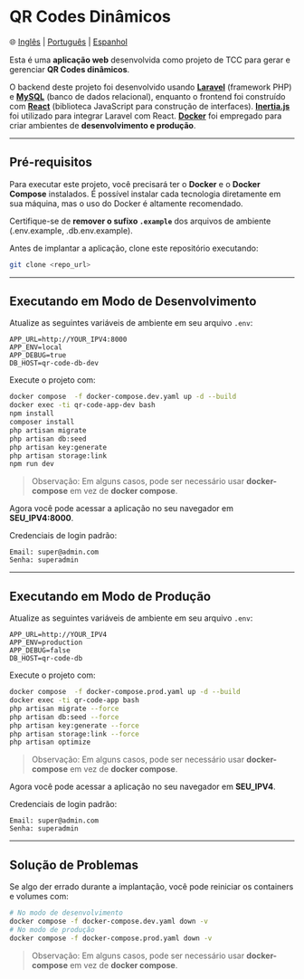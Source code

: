 # QR Codes Dinâmicos

🌐 [Inglês](README.md) | [Português](README.pt.md) | [Espanhol](README.es.md)

Esta é uma **aplicação web** desenvolvida como projeto de TCC para gerar e gerenciar **QR Codes dinâmicos**.

O backend deste projeto foi desenvolvido usando **[Laravel](https://laravel.com/)** (framework PHP) e **[MySQL](https://www.mysql.com/)** (banco de dados relacional), enquanto o frontend foi construído com **[React](https://reactjs.org/)** (biblioteca JavaScript para construção de interfaces). **[Inertia.js](https://inertiajs.com/)** foi utilizado para integrar Laravel com React. **[Docker](https://www.docker.com/)** foi empregado para criar ambientes de **desenvolvimento e produção**.

---

## Pré-requisitos

Para executar este projeto, você precisará ter o **Docker** e o **Docker Compose** instalados. É possível instalar cada tecnologia diretamente em sua máquina, mas o uso do Docker é altamente recomendado.

Certifique-se de **remover o sufixo `.example`** dos arquivos de ambiente (.env.example, .db.env.example).

Antes de implantar a aplicação, clone este repositório executando:

```bash
git clone <repo_url>
```

---

## Executando em Modo de Desenvolvimento

Atualize as seguintes variáveis de ambiente em seu arquivo `.env`:

```env
APP_URL=http://YOUR_IPV4:8000
APP_ENV=local
APP_DEBUG=true
DB_HOST=qr-code-db-dev
```

Execute o projeto com:

```bash
docker compose  -f docker-compose.dev.yaml up -d --build
docker exec -ti qr-code-app-dev bash
npm install
composer install
php artisan migrate
php artisan db:seed
php artisan key:generate
php artisan storage:link
npm run dev
```

> Observação: Em alguns casos, pode ser necessário usar **docker-compose** em vez de **docker compose**.

Agora você pode acessar a aplicação no seu navegador em **SEU\_IPV4:8000**.

Credenciais de login padrão:

    Email: super@admin.com
    Senha: superadmin

---

## Executando em Modo de Produção

Atualize as seguintes variáveis de ambiente em seu arquivo `.env`:

```env
APP_URL=http://YOUR_IPV4
APP_ENV=production
APP_DEBUG=false
DB_HOST=qr-code-db
```

Execute o projeto com:

```bash
docker compose  -f docker-compose.prod.yaml up -d --build
docker exec -ti qr-code-app bash
php artisan migrate --force
php artisan db:seed --force
php artisan key:generate --force
php artisan storage:link --force
php artisan optimize
```

> Observação: Em alguns casos, pode ser necessário usar **docker-compose** em vez de **docker compose**.

Agora você pode acessar a aplicação no seu navegador em **SEU\_IPV4**.

Credenciais de login padrão:

    Email: super@admin.com
    Senha: superadmin

---

## Solução de Problemas

Se algo der errado durante a implantação, você pode reiniciar os containers e volumes com:

```bash
# No modo de desenvolvimento
docker compose -f docker-compose.dev.yaml down -v
# No modo de produção
docker compose -f docker-compose.prod.yaml down -v
```

> Observação: Em alguns casos, pode ser necessário usar **docker-compose** em vez de **docker compose**.
